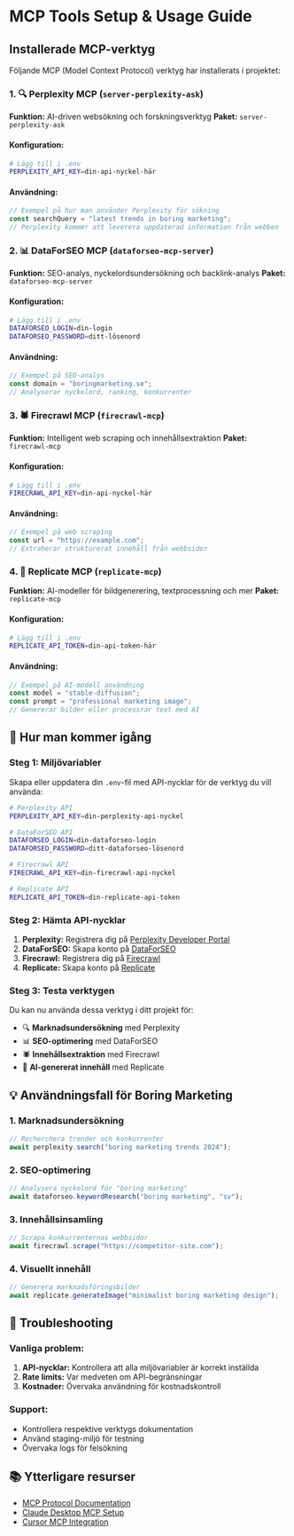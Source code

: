 # MCP Tools Setup & Usage Guide

## Installerade MCP-verktyg

Följande MCP (Model Context Protocol) verktyg har installerats i projektet:

### 1. 🔍 Perplexity MCP (`server-perplexity-ask`)
**Funktion:** AI-driven websökning och forskningsverktyg
**Paket:** `server-perplexity-ask`

#### Konfiguration:
```bash
# Lägg till i .env
PERPLEXITY_API_KEY=din-api-nyckel-här
```

#### Användning:
```javascript
// Exempel på hur man använder Perplexity för sökning
const searchQuery = "latest trends in boring marketing";
// Perplexity kommer att leverera uppdaterad information från webben
```

### 2. 📊 DataForSEO MCP (`dataforseo-mcp-server`)
**Funktion:** SEO-analys, nyckelordsundersökning och backlink-analys
**Paket:** `dataforseo-mcp-server`

#### Konfiguration:
```bash
# Lägg till i .env
DATAFORSEO_LOGIN=din-login
DATAFORSEO_PASSWORD=ditt-lösenord
```

#### Användning:
```javascript
// Exempel på SEO-analys
const domain = "boringmarketing.se";
// Analyserar nyckelord, ranking, konkurrenter
```

### 3. 🕷️ Firecrawl MCP (`firecrawl-mcp`)
**Funktion:** Intelligent web scraping och innehållsextraktion
**Paket:** `firecrawl-mcp`

#### Konfiguration:
```bash
# Lägg till i .env
FIRECRAWL_API_KEY=din-api-nyckel-här
```

#### Användning:
```javascript
// Exempel på web scraping
const url = "https://example.com";
// Extraherar strukturerat innehåll från webbsidor
```

### 4. 🤖 Replicate MCP (`replicate-mcp`)
**Funktion:** AI-modeller för bildgenerering, textprocessning och mer
**Paket:** `replicate-mcp`

#### Konfiguration:
```bash
# Lägg till i .env
REPLICATE_API_TOKEN=din-api-token-här
```

#### Användning:
```javascript
// Exempel på AI-modell användning
const model = "stable-diffusion";
const prompt = "professional marketing image";
// Genererar bilder eller processrar text med AI
```

## 🚀 Hur man kommer igång

### Steg 1: Miljövariabler
Skapa eller uppdatera din `.env`-fil med API-nycklar för de verktyg du vill använda:

```bash
# Perplexity API
PERPLEXITY_API_KEY=din-perplexity-api-nyckel

# DataForSEO API
DATAFORSEO_LOGIN=din-dataforseo-login
DATAFORSEO_PASSWORD=ditt-dataforseo-lösenord

# Firecrawl API
FIRECRAWL_API_KEY=din-firecrawl-api-nyckel

# Replicate API
REPLICATE_API_TOKEN=din-replicate-api-token
```

### Steg 2: Hämta API-nycklar

1. **Perplexity:** Registrera dig på [Perplexity Developer Portal](https://docs.perplexity.ai/)
2. **DataForSEO:** Skapa konto på [DataForSEO](https://dataforseo.com/)
3. **Firecrawl:** Registrera dig på [Firecrawl](https://firecrawl.dev/)
4. **Replicate:** Skapa konto på [Replicate](https://replicate.com/)

### Steg 3: Testa verktygen
Du kan nu använda dessa verktyg i ditt projekt för:
- 🔍 **Marknadsundersökning** med Perplexity
- 📊 **SEO-optimering** med DataForSEO
- 🕷️ **Innehållsextraktion** med Firecrawl
- 🤖 **AI-genererat innehåll** med Replicate

## 💡 Användningsfall för Boring Marketing

### 1. Marknadsundersökning
```javascript
// Recherchera trender och konkurrenter
await perplexity.search("boring marketing trends 2024");
```

### 2. SEO-optimering
```javascript
// Analysera nyckelord för "boring marketing"
await dataforseo.keywordResearch("boring marketing", "sv");
```

### 3. Innehållsinsamling
```javascript
// Scrapa konkurrenternas webbsidor
await firecrawl.scrape("https://competitor-site.com");
```

### 4. Visuellt innehåll
```javascript
// Generera marknadsföringsbilder
await replicate.generateImage("minimalist boring marketing design");
```

## 🔧 Troubleshooting

### Vanliga problem:
1. **API-nycklar:** Kontrollera att alla miljövariabler är korrekt inställda
2. **Rate limits:** Var medveten om API-begränsningar
3. **Kostnader:** Övervaka användning för kostnadskontroll

### Support:
- Kontrollera respektive verktygs dokumentation
- Använd staging-miljö för testning
- Övervaka logs för felsökning

## 📚 Ytterligare resurser

- [MCP Protocol Documentation](https://modelcontextprotocol.io/)
- [Claude Desktop MCP Setup](https://docs.anthropic.com/en/docs/build-with-claude/mcp)
- [Cursor MCP Integration](https://docs.cursor.com/features/mcp) 
